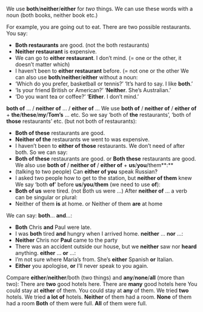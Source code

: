 We use **both**/**neither**/**either** for *two* things. 
We can use these words with a noun (both books, neither book etc.)

For example, you are going out to eat. There are two possible restaurants. You say:
- **Both restaurants** are good. (not the both restaurants)
- **Neither restaurant** is expensive.
- We can go to **either restaurant**. I don’t mind. (= one or the other, it doesn’t matter which)
- I haven’t been to **either restaurant** before. (= not one or the other
We can also use **both**/**neither**/**either** without a noun:
- ‘Which do you prefer, basketball or tennis?’ ‘It’s hard to say. I like **both**.’
- ‘Is your friend British or American?’ ‘**Neither**. She’s Australian.’
- ‘Do you want tea or coffee?’ ‘**Either**. I don’t mind.’

**both of** … / **neither of** … / **either of** …
We use **both of** / **neither of** / **either of** + **the**/**these**/**my**/**Tom’s** … etc. So we say ‘both of **the** restaurants’, ‘both of **those** restaurants’ etc. (but not both of restaurants):
- **Both of these** restaurants are good.
- **Neither of the** restaurants we went to was expensive.
- I haven’t been to **either of those** restaurants.
We don’t need of after both. So we can say:
- **Both of these** restaurants are good. or **Both these** restaurants are good.
We also use **both of** / **neither of** / **either of** + **us**/**you**/them**:**
- (talking to two people) Can **either of you** speak Russian?
- I asked two people how to get to the station, but **neither of them** knew
We say ‘both **of**’ before **us**/**you**/**them** (we need to use **of**):
- **Both of us** were tired. (not Both us were …)
After **neither of** … a verb can be singular or plural:
- Neither of them **is** at home. or Neither of them **are** at home

We can say:
**both**... **and**...:
- **Both** Chris **and** Paul were late.
- I was **both** tired **and** hungry when I arrived home.
**neither** … **nor** …:
- **Neither** Chris nor **Paul** came to the party
- There was an accident outside our house, but we **neither** saw nor **heard** anything.
**either** … **or** …:
- I’m not sure where Maria’s from. She’s **either** Spanish **or** Italian.
- **Either** you apologise, **or** I’ll never speak to you again.

Compare **either**/**neither**/both (two things) and **any**/**none**/**all** (more than two):
There are **two** good hotels here.  There are **many** good hotels here
You could stay at **either** of them.  You could stay at **any** of them.
We tried **two** hotels.  We tried **a lot of** hotels.
**Neither** of them had a room.  **None** of them had a room
**Both** of them were full.  **All** of them were full.



